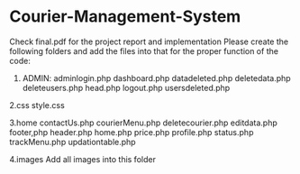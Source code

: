 # Courier-Management-System
Check final.pdf for the project report and implementation
Please create the following folders and add the files into that for the proper function of the code:

1. ADMIN:
adminlogin.php
dashboard.php
datadeleted.php
deletedata.php
deleteusers.php
head.php
logout.php
usersdeleted.php

2.css
style.css

3.home
contactUs.php
courierMenu.php
deletecourier.php
editdata.php
footer,php
header.php
home.php
price.php
profile.php
status.php
trackMenu.php
updationtable.php

4.images
Add all images into this folder

